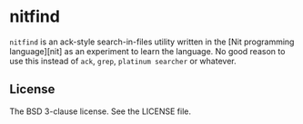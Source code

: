 # nitfind

`nitfind` is an ack-style search-in-files utility written in the [Nit programming language][nit] as an experiment to learn the language. No good reason to use this instead of `ack`, `grep`, `platinum searcher` or whatever.

## License

The BSD 3-clause license. See the LICENSE file.
